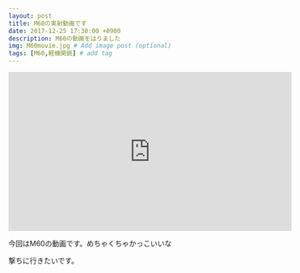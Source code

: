 ```yaml
---
layout: post
title: M60の実射動画です
date: 2017-12-25 17:30:00 +0900
description: M60の動画をはりました
img: M60movie.jpg # Add image post (optional)
tags: [M60,軽機関銃] # add tag
---
```


<iframe width="560" height="315" src="https://www.youtube.com/embed/zldrgGbMwE0" frameborder="0" gesture="media" allow="encrypted-media" allowfullscreen></iframe>

今回はM60の動画です。めちゃくちゃかっこいいな

撃ちに行きたいです。
